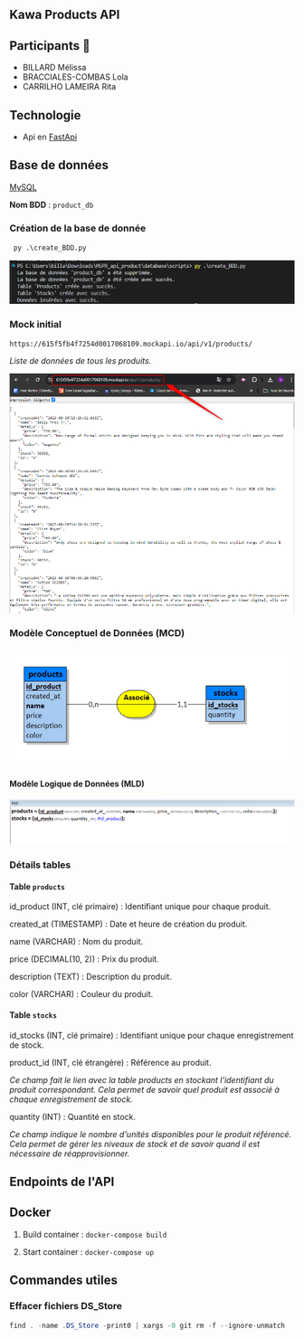 ## Kawa Products API 

## Participants 👥
- BILLARD Mélissa
- BRACCIALES-COMBAS Lola
- CARRILHO LAMEIRA Rita

## Technologie 
- Api en [FastApi](https://fastapi.tiangolo.com/)

## Base de données

[MySQL](https://www.mysql.com/fr/)

**Nom BDD** : ``product_db``

### Création de la base de donnée
```python
 py .\create_BDD.py
```
![](/assets/create_bdd.png)

### Mock initial 
```
https://615f5fb4f7254d0017068109.mockapi.io/api/v1/products/
```
*Liste de données de tous les produits.*

![](/assets/mock.png)

### Modèle Conceptuel de Données (MCD)
![](/assets/MCD.png)

#### Modèle Logique de Données (MLD)
![](/assets/mld.png)

### Détails tables

#### Table ``products``
id_product (INT, clé primaire) : Identifiant unique pour chaque produit. 

created_at (TIMESTAMP) : Date et heure de création du produit.

name (VARCHAR) : Nom du produit. 

price (DECIMAL(10, 2)) : Prix du produit. 

description (TEXT) : Description du produit. 

color (VARCHAR) : Couleur du produit. 

#### Table ``stocks``
id_stocks (INT, clé primaire) : Identifiant unique pour chaque enregistrement de stock. 

product_id (INT, clé étrangère) : Référence au produit. 

*Ce champ fait le lien avec la table products en stockant l'identifiant du produit correspondant. Cela permet de savoir quel produit est associé à chaque enregistrement de stock.*

quantity (INT) : Quantité en stock.

*Ce champ indique le nombre d'unités disponibles pour le produit référencé. Cela permet de gérer les niveaux de stock et de savoir quand il est nécessaire de réapprovisionner.*

## Endpoints de l'API

## Docker

1) Build container : ```docker-compose build```

2) Start container : ```docker-compose up```

## Commandes utiles
### Effacer fichiers DS_Store
```java
find . -name .DS_Store -print0 | xargs -0 git rm -f --ignore-unmatch
```


